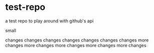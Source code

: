 # test-repo
a test repo to play around with github's api

small

changes
changes
changes
changes
changes
changes
changes
more changes
more changes
more changes
more changes
more changes
